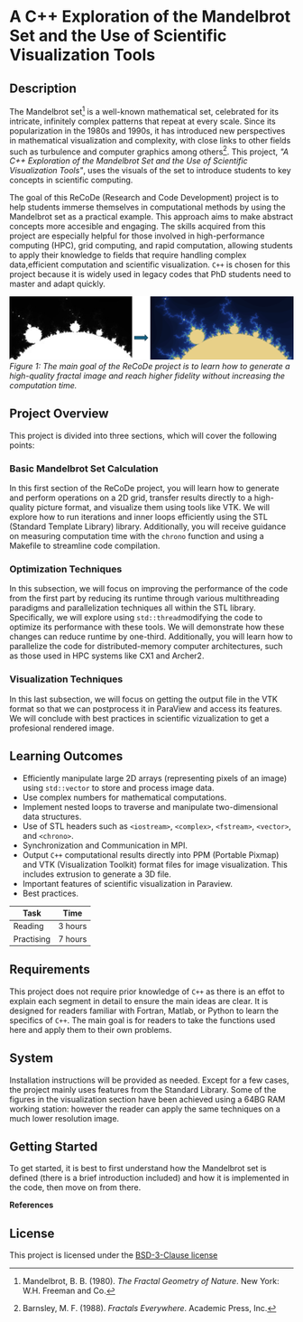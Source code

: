 <!-- Your Project title, make it sound catchy! -->

# A C++ Exploration of the Mandelbrot Set and the Use of Scientific Visualization Tools

<!-- Provide a short description to your project -->

## Description

The Mandelbrot set[^1] is a well-known mathematical set, celebrated for its intricate, infinitely complex patterns that repeat at every scale. Since its popularization in the 1980s and 1990s, it has introduced new perspectives in mathematical visualization and complexity, with close links to other fields such as turbulence and computer graphics among others[^2]. This project, *"A C++ Exploration of the Mandelbrot Set and the Use of Scientific Visualization Tools"*, uses the visuals of the set to introduce students to key concepts in scientific computing.


The goal of this ReCoDe (Research and Code Development) project is to help students immerse themselves in computational methods by using the Mandelbrot set as a practical example. This approach aims to make abstract concepts more accesible and engaging. The skills acquired from this project are especially helpful for those involved in high-performance computing (HPC), grid computing, and rapid computation, allowing students to apply their knowledge to fields that require handling complex data,efficient computation and scientific visualization. `C++` is chosen for this project because it is widely used in legacy codes that PhD students need to master and adapt quickly. 

![Main goal of the ReCoDe project: to achieve a high fidelity fractal image in an efficient way.](./docs/Figures/ReCoDe_mandel_brot.png)
*Figure 1: The main goal of the ReCoDe project is to learn how to generate a high-quality fractal image and reach higher fidelity without increasing the computation time.*


## Project Overview
This project is divided into three sections, which will cover the following points:

### Basic Mandelbrot Set Calculation

In this first section of the ReCoDe project, you will learn how to generate and perform operations on a 2D grid, transfer results directly to a high-quality picture format, and visualize them using tools like VTK. We will explore how to run iterations and inner loops efficiently using the STL (Standard Template Library) library. Additionally, you will receive guidance on measuring computation time with the `chrono` function and using a Makefile to streamline code compilation.

### Optimization Techniques

In this subsection, we will focus on improving the performance of the code from the first part by reducing its runtime through various multithreading paradigms and parallelization techniques all within the STL library. Specifically, we will explore using `std::thread`modifying the code to optimize its performance with these tools. We will demonstrate how these changes can reduce runtime by one-third. Additionally, you will learn how to parallelize the code for distributed-memory computer architectures, such as those used in HPC systems like CX1 and Archer2.

### Visualization Techniques
In this last subsection, we will focus on getting the output file in the VTK format so that we can postprocess it in ParaView and access its features. We will conclude with best practices in scientific vizualization to get a profesional rendered image.


## Learning Outcomes

- Efficiently manipulate large 2D arrays (representing pixels of an image) using `std::vector` to store and process image data.
- Use complex numbers for mathematical computations.
- Implement nested loops to traverse and manipulate two-dimensional data structures.
- Use of STL headers such as `<iostream>`, `<complex>`, `<fstream>`, `<vector>`, and `<chrono>`.
- Synchronization and Communication in MPI.
- Output `C++` computational results directly into PPM (Portable Pixmap) and VTK (Visualization Toolkit) format files for image visualization. This includes extrusion to generate a 3D file.
- Important features of scientific visualization in Paraview.
- Best practices.

| Task       | Time    |
| ---------- | ------- |
| Reading    | 3 hours |
| Practising | 7 hours |


## Requirements
This project does not require prior knowledge of `C++` as there is an effot to explain each segment in detail to ensure the main ideas are clear. It is designed for readers familiar with Fortran, Matlab, or Python to learn the specifics of `C++`. The main goal is for readers to take the functions used here and apply them to their own problems.

## System
Installation instructions will be provided as needed. Except for a few cases, the project mainly uses features from the Standard Library. Some of the figures in the visualization section have been achieved using a 64BG RAM working station: however the reader can apply the same techniques on a much lower resolution image.

## Getting Started
To get started, it is best to first understand how the Mandelbrot set is defined (there is a brief introduction included) and how it is implemented in the code, then move on from there.


**References**

[^1]: Mandelbrot, B. B. (1980). *The Fractal Geometry of Nature*. New York: W.H. Freeman and Co.
[^2]: Barnsley, M. F. (1988). *Fractals Everywhere*. Academic Press, Inc.

## License

This project is licensed under the [BSD-3-Clause license](LICENSE.md)




